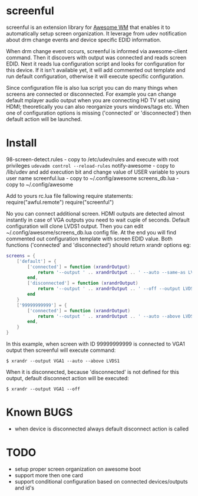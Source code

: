 screenful
=========

screenful is an extension library for [Awesome WM](http://awesome.naquadah.org/) that enables it to automatically setup screen organization. It leverage from udev notification about drm change events and device specific EDID information.

When drm change event occurs, screenful is informed via awesome-client command. Then it discovers with output was connected and reads screen EDID. Next it reads lua configuration script and looks for configuration for this device. If it isn't available yet, it will add commented out template and run default configuration, otherwise it will execute specific configuration.

Since configuration file is also lua script you can do many things when screens are connected or disconnected. For example you can change default mplayer audio output when you are connecting HD TV set using HDMI; theoretically you can also reorganize yours windows/tags etc. When one of configuration options is missing ('connected' or 'disconnected') then default action will be launched.

Install
=======

98-screen-detect.rules - copy to /etc/udev/rules and execute with root privileges `udevadm control --reload-rules`
notify-awesome - copy to /lib/udev and add execution bit and change value of USER variable to yours user name
screenful.lua - copy to ~/.config/awesome
screens_db.lua - copy to ~/.config/awesome

Add to yours rc.lua file fallowing require statements:
require("awful.remote")
require("screenful")

No you can connect additional screen. HDMI outputs are detected almost instantly in case of VGA outputs you need to wait cuple of seconds. Default configuration will clone LVDS1 output. Then you can edit ~/.config/awesome/screens_db.lua config file. At the end you will find commented out configuration template with screen EDID value. Both functions ('connected' and 'disconnected') should return xrandr options eg:

```lua
screens = {
    ['default'] = {
        ['connected'] = function (xrandrOutput)
            return '--output ' .. xrandrOutput .. ' --auto --same-as LVDS1'
        end,
        ['disconnected'] = function (xrandrOutput)
            return '--output ' .. xrandrOutput .. ' --off --output LVDS1 --auto'
        end
    }
    ['99999999999'] = {
        ['connected'] = function (xrandrOutput)
            return '--output ' .. xrandrOutput .. ' --auto --above LVDS1'
        end,
    }
}
```

In this example, when screen with ID 99999999999 is connected to VGA1 output then screenful will execute command:

```
$ xrandr --output VGA1 --auto --above LVDS1
```

When it is disconnected, because 'disconnected' is not defined for this output, default disconnect action will be executed:

```
$ xrandr --output VGA1 --off
```

Known BUGS
=========

* when device is disconnected always default disconnect action is called

TODO
====

* setup proper screen organization on awesome boot
* support more then one card
* support conditional configuration based on connected devices/outputs and id's
